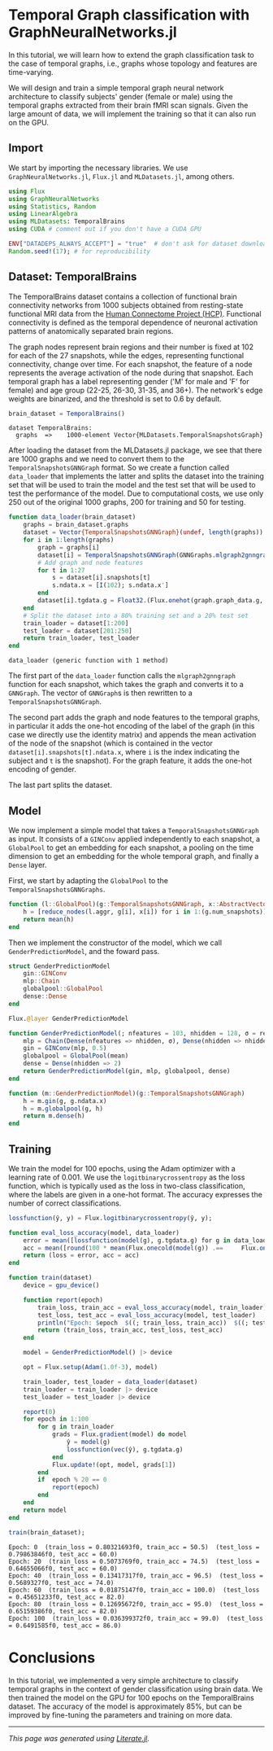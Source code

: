 # Temporal Graph classification with GraphNeuralNetworks.jl

In this tutorial, we will learn how to extend the graph classification task to the case of temporal graphs, i.e., graphs whose topology and features are time-varying.

We will design and train a simple temporal graph neural network architecture to classify subjects' gender (female or male) using the temporal graphs extracted from their brain fMRI scan signals. Given the large amount of data, we will implement the training so that it can also run on the GPU.

## Import

We start by importing the necessary libraries. We use `GraphNeuralNetworks.jl`, `Flux.jl` and `MLDatasets.jl`, among others.

````julia
using Flux
using GraphNeuralNetworks
using Statistics, Random
using LinearAlgebra
using MLDatasets: TemporalBrains
using CUDA # comment out if you don't have a CUDA GPU

ENV["DATADEPS_ALWAYS_ACCEPT"] = "true"  # don't ask for dataset download confirmation
Random.seed!(17); # for reproducibility
````

## Dataset: TemporalBrains
The TemporalBrains dataset contains a collection of functional brain connectivity networks from 1000 subjects obtained from resting-state functional MRI data from the [Human Connectome Project (HCP)](https://www.humanconnectome.org/study/hcp-young-adult/document/extensively-processed-fmri-data-documentation).
Functional connectivity is defined as the temporal dependence of neuronal activation patterns of anatomically separated brain regions.

The graph nodes represent brain regions and their number is fixed at 102 for each of the 27 snapshots, while the edges, representing functional connectivity, change over time.
For each snapshot, the feature of a node represents the average activation of the node during that snapshot.
Each temporal graph has a label representing gender ('M' for male and 'F' for female) and age group (22-25, 26-30, 31-35, and 36+).
The network's edge weights are binarized, and the threshold is set to 0.6 by default.

````julia
brain_dataset = TemporalBrains()
````

````
dataset TemporalBrains:
  graphs  =>    1000-element Vector{MLDatasets.TemporalSnapshotsGraph}
````

After loading the dataset from the MLDatasets.jl package, we see that there are 1000 graphs and we need to convert them to the `TemporalSnapshotsGNNGraph` format.
So we create a function called `data_loader` that implements the latter and splits the dataset into the training set that will be used to train the model and the test set that will be used to test the performance of the model. Due to computational costs, we use only 250 out of the original 1000 graphs, 200 for training and 50 for testing.

````julia
function data_loader(brain_dataset)
	graphs = brain_dataset.graphs
    dataset = Vector{TemporalSnapshotsGNNGraph}(undef, length(graphs))
    for i in 1:length(graphs)
        graph = graphs[i]
        dataset[i] = TemporalSnapshotsGNNGraph(GNNGraphs.mlgraph2gnngraph.(graph.snapshots))
		# Add graph and node features
        for t in 1:27
			s = dataset[i].snapshots[t]
            s.ndata.x = [I(102); s.ndata.x']
        end
        dataset[i].tgdata.g = Float32.(Flux.onehot(graph.graph_data.g, ["F", "M"]))
    end
    # Split the dataset into a 80% training set and a 20% test set
    train_loader = dataset[1:200]
    test_loader = dataset[201:250]
    return train_loader, test_loader
end
````

````
data_loader (generic function with 1 method)
````

The first part of the `data_loader` function calls the `mlgraph2gnngraph` function for each snapshot, which takes the graph and converts it to a `GNNGraph`. The vector of `GNNGraph`s is then rewritten to a `TemporalSnapshotsGNNGraph`.

The second part adds the graph and node features to the temporal graphs, in particular it adds the one-hot encoding of the label of the graph (in this case we directly use the identity matrix) and appends the mean activation of the node of the snapshot (which is contained in the vector `dataset[i].snapshots[t].ndata.x`, where `i` is the index indicating the subject and `t` is the snapshot). For the graph feature, it adds the one-hot encoding of gender.

The last part splits the dataset.

## Model

We now implement a simple model that takes a `TemporalSnapshotsGNNGraph` as input.
It consists of a `GINConv` applied independently to each snapshot, a `GlobalPool` to get an embedding for each snapshot, a pooling on the time dimension to get an embedding for the whole temporal graph, and finally a `Dense` layer.

First, we start by adapting the `GlobalPool` to the `TemporalSnapshotsGNNGraphs`.

````julia
function (l::GlobalPool)(g::TemporalSnapshotsGNNGraph, x::AbstractVector)
    h = [reduce_nodes(l.aggr, g[i], x[i]) for i in 1:(g.num_snapshots)]
    return mean(h)
end
````

Then we implement the constructor of the model, which we call `GenderPredictionModel`, and the foward pass.

````julia
struct GenderPredictionModel
    gin::GINConv
    mlp::Chain
    globalpool::GlobalPool
    dense::Dense
end

Flux.@layer GenderPredictionModel

function GenderPredictionModel(; nfeatures = 103, nhidden = 128, σ = relu)
    mlp = Chain(Dense(nfeatures => nhidden, σ), Dense(nhidden => nhidden, σ))
    gin = GINConv(mlp, 0.5)
    globalpool = GlobalPool(mean)
    dense = Dense(nhidden => 2)
    return GenderPredictionModel(gin, mlp, globalpool, dense)
end

function (m::GenderPredictionModel)(g::TemporalSnapshotsGNNGraph)
    h = m.gin(g, g.ndata.x)
    h = m.globalpool(g, h)
    return m.dense(h)
end
````

## Training

We train the model for 100 epochs, using the Adam optimizer with a learning rate of 0.001. We use the `logitbinarycrossentropy` as the loss function, which is typically used as the loss in two-class classification, where the labels are given in a one-hot format.
The accuracy expresses the number of correct classifications.

````julia
lossfunction(ŷ, y) = Flux.logitbinarycrossentropy(ŷ, y);

function eval_loss_accuracy(model, data_loader)
    error = mean([lossfunction(model(g), g.tgdata.g) for g in data_loader])
    acc = mean([round(100 * mean(Flux.onecold(model(g)) .==     Flux.onecold(g.tgdata.g)); digits = 2) for g in data_loader])
    return (loss = error, acc = acc)
end

function train(dataset)
    device = gpu_device()

    function report(epoch)
        train_loss, train_acc = eval_loss_accuracy(model, train_loader)
        test_loss, test_acc = eval_loss_accuracy(model, test_loader)
        println("Epoch: $epoch  $((; train_loss, train_acc))  $((; test_loss, test_acc))")
        return (train_loss, train_acc, test_loss, test_acc)
    end

    model = GenderPredictionModel() |> device

    opt = Flux.setup(Adam(1.0f-3), model)

    train_loader, test_loader = data_loader(dataset)
	train_loader = train_loader |> device
	test_loader = test_loader |> device

    report(0)
    for epoch in 1:100
        for g in train_loader
            grads = Flux.gradient(model) do model
                ŷ = model(g)
                lossfunction(vec(ŷ), g.tgdata.g)
            end
            Flux.update!(opt, model, grads[1])
        end
        if  epoch % 20 == 0
            report(epoch)
        end
    end
    return model
end

train(brain_dataset);
````

````
Epoch: 0  (train_loss = 0.80321693f0, train_acc = 50.5)  (test_loss = 0.79863846f0, test_acc = 60.0)
Epoch: 20  (train_loss = 0.5073769f0, train_acc = 74.5)  (test_loss = 0.64655066f0, test_acc = 60.0)
Epoch: 40  (train_loss = 0.13417317f0, train_acc = 96.5)  (test_loss = 0.5689327f0, test_acc = 74.0)
Epoch: 60  (train_loss = 0.01875147f0, train_acc = 100.0)  (test_loss = 0.45651233f0, test_acc = 82.0)
Epoch: 80  (train_loss = 0.12695672f0, train_acc = 95.0)  (test_loss = 0.65159386f0, test_acc = 82.0)
Epoch: 100  (train_loss = 0.036399372f0, train_acc = 99.0)  (test_loss = 0.6491585f0, test_acc = 86.0)

````

# Conclusions
In this tutorial, we implemented a very simple architecture to classify temporal graphs in the context of gender classification using brain data. We then trained the model on the GPU for 100 epochs on the TemporalBrains dataset. The accuracy of the model is approximately 85%, but can be improved by fine-tuning the parameters and training on more data.

---

*This page was generated using [Literate.jl](https://github.com/fredrikekre/Literate.jl).*

